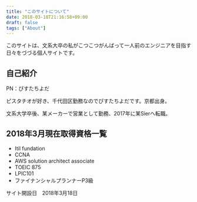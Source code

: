 ```yaml
---
title: "このサイトについて"
date: 2018-03-18T21:16:58+09:00
draft: false
tags: ["About"]
---
```


このサイトは、文系大卒の私がこつこつがんばって一人前のエンジニアを目指す日々をづづる個人サイトです。

## 自己紹介

PN：ぴすたちよだ

ピスタチオが好き、千代田区勤務なのでぴすたちよだです。京都出身。

文系大学卒後、某メーカーで営業として勤務、2017年に某Sierへ転職。

## 2018年3月現在取得資格一覧

- Itil fundation
- CCNA
- AWS solution architect associate
- TOEIC 875
- LPIC101
- ファイナンシャルプランナーP3級

サイト開設日　2018年3月18日